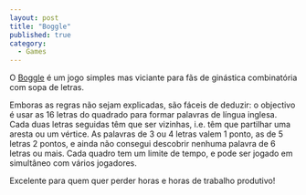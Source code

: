 ```yaml
---
layout: post
title: "Boggle"
published: true
category:
  - Games
---
```

<p>O <a href="http://plutor.org/boggle/">Boggle</a> é um jogo simples mas viciante para fãs de ginástica combinatória com sopa de letras.</p>

<p>Emboras as regras não sejam explicadas, são fáceis de deduzir: o objectivo é usar as 16 letras do quadrado para formar palavras de língua inglesa. Cada duas letras seguidas têm que ser vizinhas, i.e. têm que partilhar uma aresta ou um vértice. As palavras de 3 ou 4 letras valem 1 ponto, as de 5 letras 2 pontos, e ainda não consegui descobrir nenhuma palavra de 6 letras ou mais. Cada quadro tem um limite de tempo, e pode ser jogado em simultâneo com vários jogadores.</p>

<p>Excelente para quem quer perder horas e horas de trabalho produtivo!</p>

